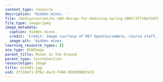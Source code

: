 ```yaml
---
content_type: resource
description: 'Hidden mines. '
file: /media/courses/ec-s06-design-for-demining-spring-2007/3f710ef10fbcdac5f40d05839086fe15_mine01.jpg
file_type: image/jpeg
image_metadata:
  caption: Hidden mines.
  credit: 'Credit: Image courtesy of MIT OpenCourseWare, course staff, and students.'
  image-alt: 'Hidden mines. '
learning_resource_types: []
ocw_type: OCWImage
parent_title: Mines in the Ground
parent_type: CourseSection
resourcetype: Image
title: mine01.jpg
uid: 3f710ef1-0fbc-dac5-f40d-05839086fe15
---
```

